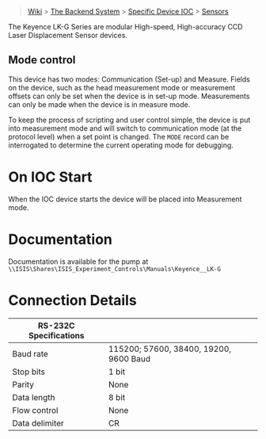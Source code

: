 > [Wiki](Home) > [The Backend System](The-Backend-System) > [Specific Device IOC](Specific-Device-IOC) > [Sensors](Sensors)

The Keyence LK-G Series are modular High-speed, High-accuracy
CCD Laser Displacement Sensor devices.

## Mode control

This device has two modes: Communication (Set-up) and Measure. Fields on the device, such as the head measurement mode or measurement offsets can only be set when the device is in set-up mode. Measurements can only be made when the device is in measure mode.

To keep the process of scripting and user control simple, the device is put into measurement mode and will switch to communication mode (at the protocol level) when a set point is changed. The `MODE` record can be interrogated to determine the current operating mode for debugging. 

# On IOC Start

When the IOC device starts the device will be placed into Measurement mode.

# Documentation

Documentation is available for the pump at `\\ISIS\Shares\ISIS_Experiment_Controls\Manuals\Keyence__LK-G`

# Connection Details

|      RS-232C Specifications  |   |
|---------------|------------------|
|     Baud rate | 115200; 57600, 38400, 19200, 9600 Baud       |
|     Stop bits | 1 bit            |
|        Parity | None             |
|   Data length | 8 bit            |
|  Flow control | None        |
| Data delimiter | CR |
